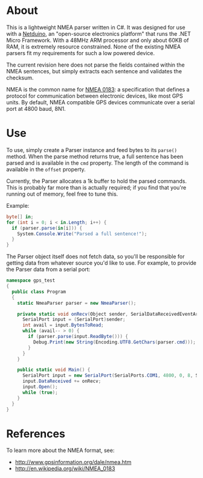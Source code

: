 About
=====
This is a lightweight NMEA parser written in C#. It was designed for use with
a [Netduino](http://netduino.com), an "open-source electronics platform" that runs
the .NET Micro Framework. With a 48MHz ARM processor and only about 60KB of RAM,
it is extremely resource constrained. None of the existing NMEA parsers fit my
requirements for such a low powered device.

The current revision here does not parse the fields contained within the NMEA
sentences, but simply extracts each sentence and validates the checksum.

NMEA is the common name for [NMEA 0183](http://en.wikipedia.org/wiki/NMEA_0183): a
specification that defines a protocol for communication between electronic devices,
like most GPS units. By default, NMEA compatible GPS devices communicate over a serial
port at 4800 baud, 8N1.

Use
=====
To use, simply create a Parser instance and feed bytes to its `parse()` method. When
the parse method returns true, a full sentence has been parsed and is available
in the `cmd` property. The length of the command is available in the `offset` property.

Currently, the Parser allocates a 1k buffer to hold the parsed commands. This is
probably far more than is actually required; if you find that you're running out
of memory, feel free to tune this.

Example:

```c#
byte[] in;
for (int i = 0; i < in.Length; i++) {
  if (parser.parse(in[i])) {
    System.Console.Write("Parsed a full sentence!");
  }
}
```

The Parser object itself does not fetch data, so you'll be responsible for getting data from whatever source you'd like to use. For example, to provide the Parser data from a serial port:

```c#
namespace gps_test
{
  public class Program
  {
    static NmeaParser parser = new NmeaParser();

    private static void onRecv(Object sender, SerialDataReceivedEventArgs args) {
      SerialPort input = (SerialPort)sender;
      int avail = input.BytesToRead;
      while (avail-- > 0) {
        if (parser.parse(input.ReadByte())) {
          Debug.Print(new String(Encoding.UTF8.GetChars(parser.cmd)));
        }
      }
    }

    public static void Main() {
      SerialPort input = new SerialPort(SerialPorts.COM1, 4800, 0, 8, StopBits.One);
      input.DataReceived += onRecv;
      input.Open();
      while (true);
    }
  }
}
```

References
==========

To learn more about the NMEA format, see:

* http://www.gpsinformation.org/dale/nmea.htm
* http://en.wikipedia.org/wiki/NMEA_0183

